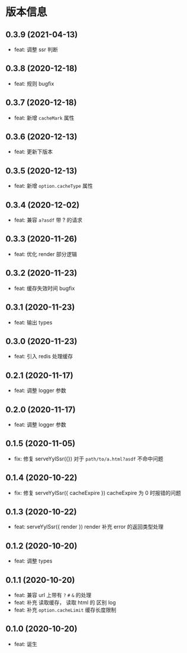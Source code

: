 # 版本信息

## 0.3.9 (2021-04-13)

- feat: 调整 ssr 判断

## 0.3.8 (2020-12-18)

- feat: 规则 bugfix

## 0.3.7 (2020-12-18)

- feat: 新增 `cacheMark` 属性

## 0.3.6 (2020-12-13)

- feat: 更新下版本

## 0.3.5 (2020-12-13)

- feat: 新增 `option.cacheType` 属性

## 0.3.4 (2020-12-02)

- feat: 兼容 `a?asdf` 带 ? 的请求

## 0.3.3 (2020-11-26)

- feat: 优化 render 部分逻辑

## 0.3.2 (2020-11-23)

- feat: 缓存失效时间 bugfix

## 0.3.1 (2020-11-23)

- feat: 输出 types

## 0.3.0 (2020-11-23)

- feat: 引入 redis 处理缓存

## 0.2.1 (2020-11-17)

- feat: 调整 logger 参数

## 0.2.0 (2020-11-17)

- feat: 调整 logger 参数

## 0.1.5 (2020-11-05)

- fix: 修复 serveYylSsr({}) 对于 `path/to/a.html?asdf` 不命中问题

## 0.1.4 (2020-10-22)

- fix: 修复 serveYylSsr({ cacheExpire }) cacheExpire 为 0 时报错的问题

## 0.1.3 (2020-10-22)

- feat: serveYylSsr({ render }) render 补充 error 的返回类型处理

## 0.1.2 (2020-10-20)

- feat: 调整 types

## 0.1.1 (2020-10-20)

- feat: 兼容 url 上带有 `?` `#` `&` 的处理
- feat: 补充 读取缓存， 读取 html 的 区别 log
- feat: 补充 `option.cacheLimit` 缓存长度限制

## 0.1.0 (2020-10-20)

- feat: 诞生
